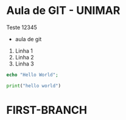 # Aula de GIT - UNIMAR


Teste 12345

* aula de git
1. Linha 1
1. Linha 2
1. Linha 3

```php
echo "Hello World";
```

```python
print("hello world")
```
# FIRST-BRANCH